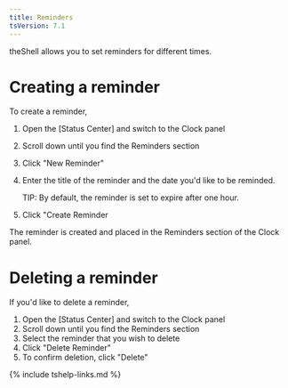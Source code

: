 ```yaml
---
title: Reminders
tsVersion: 7.1
---
```


theShell allows you to set reminders for different times.

# Creating a reminder

To create a reminder, 
1. Open the [Status Center] and switch to the Clock panel
2. Scroll down until you find the Reminders section
3. Click "New Reminder"
4. Enter the title of the reminder and the date you'd like to be reminded.

   TIP: By default, the reminder is set to expire after one hour.
5. Click "Create Reminder

The reminder is created and placed in the Reminders section of the Clock panel.

# Deleting a reminder

If you'd like to delete a reminder,
1. Open the [Status Center] and switch to the Clock panel
2. Scroll down until you find the Reminders section
3. Select the reminder that you wish to delete
4. Click "Delete Reminder"
5. To confirm deletion, click "Delete"

{% include tshelp-links.md %}
